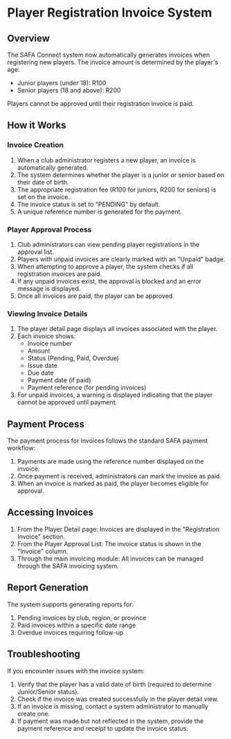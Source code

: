# Player Registration Invoice System

## Overview

The SAFA Connect system now automatically generates invoices when registering new players. The invoice amount is determined by the player's age:

- Junior players (under 18): R100
- Senior players (18 and above): R200

Players cannot be approved until their registration invoice is paid.

## How it Works

### Invoice Creation

1. When a club administrator registers a new player, an invoice is automatically generated.
2. The system determines whether the player is a junior or senior based on their date of birth.
3. The appropriate registration fee (R100 for juniors, R200 for seniors) is set on the invoice.
4. The invoice status is set to "PENDING" by default.
5. A unique reference number is generated for the payment.

### Player Approval Process

1. Club administrators can view pending player registrations in the approval list.
2. Players with unpaid invoices are clearly marked with an "Unpaid" badge.
3. When attempting to approve a player, the system checks if all registration invoices are paid.
4. If any unpaid invoices exist, the approval is blocked and an error message is displayed.
5. Once all invoices are paid, the player can be approved.

### Viewing Invoice Details

1. The player detail page displays all invoices associated with the player.
2. Each invoice shows:
   - Invoice number
   - Amount
   - Status (Pending, Paid, Overdue)
   - Issue date
   - Due date
   - Payment date (if paid)
   - Payment reference (for pending invoices)
3. For unpaid invoices, a warning is displayed indicating that the player cannot be approved until payment.

## Payment Process

The payment process for invoices follows the standard SAFA payment workflow:

1. Payments are made using the reference number displayed on the invoice.
2. Once payment is received, administrators can mark the invoice as paid.
3. When an invoice is marked as paid, the player becomes eligible for approval.

## Accessing Invoices

1. From the Player Detail page: Invoices are displayed in the "Registration Invoice" section.
2. From the Player Approval List: The invoice status is shown in the "Invoice" column.
3. Through the main invoicing module: All invoices can be managed through the SAFA invoicing system.

## Report Generation

The system supports generating reports for:

1. Pending invoices by club, region, or province
2. Paid invoices within a specific date range
3. Overdue invoices requiring follow-up

## Troubleshooting

If you encounter issues with the invoice system:

1. Verify that the player has a valid date of birth (required to determine Junior/Senior status).
2. Check if the invoice was created successfully in the player detail view.
3. If an invoice is missing, contact a system administrator to manually create one.
4. If payment was made but not reflected in the system, provide the payment reference and receipt to update the invoice status.
